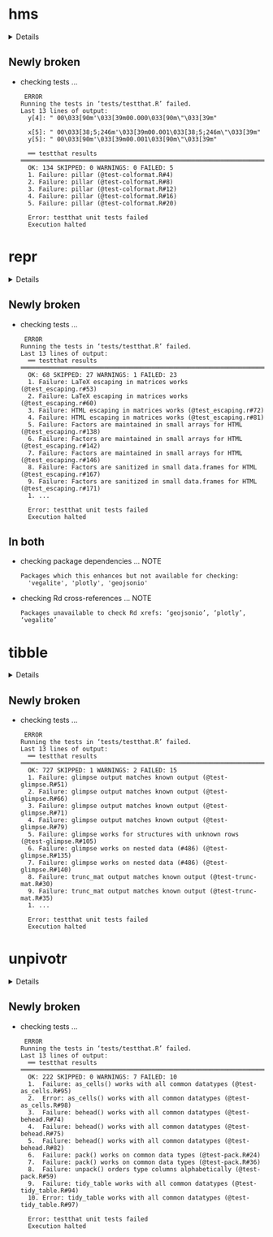 # hms

<details>

* Version: 0.4.2
* Source code: https://github.com/cran/hms
* URL: https://github.com/tidyverse/hms
* BugReports: https://github.com/tidyverse/hms/issues
* Date/Publication: 2018-03-10 21:33:37 UTC
* Number of recursive dependencies: 19

Run `revdep_details(,"hms")` for more info

</details>

## Newly broken

*   checking tests ...
    ```
     ERROR
    Running the tests in ‘tests/testthat.R’ failed.
    Last 13 lines of output:
      y[4]: " 00\033[90m'\033[39m00.000\033[90m\"\033[39m"
      
      x[5]: " 00\033[38;5;246m'\033[39m00.001\033[38;5;246m\"\033[39m"
      y[5]: " 00\033[90m'\033[39m00.001\033[90m\"\033[39m"
      
      ══ testthat results  ══════════════════════════════════════════════════════════════════════════════════════════════════════════════
      OK: 134 SKIPPED: 0 WARNINGS: 0 FAILED: 5
      1. Failure: pillar (@test-colformat.R#4) 
      2. Failure: pillar (@test-colformat.R#8) 
      3. Failure: pillar (@test-colformat.R#12) 
      4. Failure: pillar (@test-colformat.R#16) 
      5. Failure: pillar (@test-colformat.R#20) 
      
      Error: testthat unit tests failed
      Execution halted
    ```

# repr

<details>

* Version: 1.0.0
* Source code: https://github.com/cran/repr
* Date/Publication: 2019-04-29 16:50:03 UTC
* Number of recursive dependencies: 59

Run `revdep_details(,"repr")` for more info

</details>

## Newly broken

*   checking tests ...
    ```
     ERROR
    Running the tests in ‘tests/testthat.R’ failed.
    Last 13 lines of output:
      ══ testthat results  ══════════════════════════════════════════════════════════════════════════════════════════════════════════════
      OK: 68 SKIPPED: 27 WARNINGS: 1 FAILED: 23
      1. Failure: LaTeX escaping in matrices works (@test_escaping.r#53) 
      2. Failure: LaTeX escaping in matrices works (@test_escaping.r#60) 
      3. Failure: HTML escaping in matrices works (@test_escaping.r#72) 
      4. Failure: HTML escaping in matrices works (@test_escaping.r#81) 
      5. Failure: Factors are maintained in small arrays for HTML (@test_escaping.r#138) 
      6. Failure: Factors are maintained in small arrays for HTML (@test_escaping.r#142) 
      7. Failure: Factors are maintained in small arrays for HTML (@test_escaping.r#146) 
      8. Failure: Factors are sanitized in small data.frames for HTML (@test_escaping.r#167) 
      9. Failure: Factors are sanitized in small data.frames for HTML (@test_escaping.r#171) 
      1. ...
      
      Error: testthat unit tests failed
      Execution halted
    ```

## In both

*   checking package dependencies ... NOTE
    ```
    Packages which this enhances but not available for checking:
      'vegalite', 'plotly', 'geojsonio'
    ```

*   checking Rd cross-references ... NOTE
    ```
    Packages unavailable to check Rd xrefs: ‘geojsonio’, ‘plotly’, ‘vegalite’
    ```

# tibble

<details>

* Version: 2.1.1
* Source code: https://github.com/cran/tibble
* URL: http://tibble.tidyverse.org/, https://github.com/tidyverse/tibble
* BugReports: https://github.com/tidyverse/tibble/issues
* Date/Publication: 2019-03-16 22:50:03 UTC
* Number of recursive dependencies: 48

Run `revdep_details(,"tibble")` for more info

</details>

## Newly broken

*   checking tests ...
    ```
     ERROR
    Running the tests in ‘tests/testthat.R’ failed.
    Last 13 lines of output:
      ══ testthat results  ══════════════════════════════════════════════════════════════════════════════════════════════════════════════
      OK: 727 SKIPPED: 1 WARNINGS: 2 FAILED: 15
      1. Failure: glimpse output matches known output (@test-glimpse.R#51) 
      2. Failure: glimpse output matches known output (@test-glimpse.R#66) 
      3. Failure: glimpse output matches known output (@test-glimpse.R#71) 
      4. Failure: glimpse output matches known output (@test-glimpse.R#79) 
      5. Failure: glimpse works for structures with unknown rows (@test-glimpse.R#105) 
      6. Failure: glimpse works on nested data (#486) (@test-glimpse.R#135) 
      7. Failure: glimpse works on nested data (#486) (@test-glimpse.R#140) 
      8. Failure: trunc_mat output matches known output (@test-trunc-mat.R#30) 
      9. Failure: trunc_mat output matches known output (@test-trunc-mat.R#35) 
      1. ...
      
      Error: testthat unit tests failed
      Execution halted
    ```

# unpivotr

<details>

* Version: 0.5.1
* Source code: https://github.com/cran/unpivotr
* URL: https://github.com/nacnudus/unpivotr
* BugReports: https://github.com/nacnudus/unpivotr/issues
* Date/Publication: 2019-03-30 19:10:03 UTC
* Number of recursive dependencies: 84

Run `revdep_details(,"unpivotr")` for more info

</details>

## Newly broken

*   checking tests ...
    ```
     ERROR
    Running the tests in ‘tests/testthat.R’ failed.
    Last 13 lines of output:
      ══ testthat results  ══════════════════════════════════════════════════════════════════════════════════════════════════════════════
      OK: 222 SKIPPED: 0 WARNINGS: 7 FAILED: 10
      1.  Failure: as_cells() works with all common datatypes (@test-as_cells.R#95) 
      2.  Error: as_cells() works with all common datatypes (@test-as_cells.R#98) 
      3.  Failure: behead() works with all common datatypes (@test-behead.R#74) 
      4.  Failure: behead() works with all common datatypes (@test-behead.R#75) 
      5.  Failure: behead() works with all common datatypes (@test-behead.R#82) 
      6.  Failure: pack() works on common data types (@test-pack.R#24) 
      7.  Failure: pack() works on common data types (@test-pack.R#36) 
      8.  Failure: unpack() orders type columns alphabetically (@test-pack.R#59) 
      9.  Failure: tidy_table works with all common datatypes (@test-tidy_table.R#94) 
      10. Error: tidy_table works with all common datatypes (@test-tidy_table.R#97) 
      
      Error: testthat unit tests failed
      Execution halted
    ```

